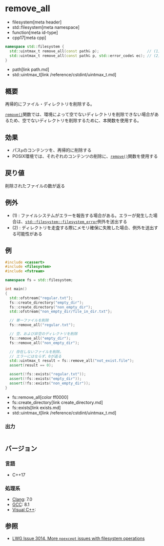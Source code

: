 # remove_all
* filesystem[meta header]
* std::filesystem[meta namespace]
* function[meta id-type]
* cpp17[meta cpp]

```cpp
namespace std::filesystem {
  std::uintmax_t remove_all(const path& p);                      // (1)
  std::uintmax_t remove_all(const path& p, std::error_code& ec); // (2)
}
```
* path[link path.md]
* std::uintmax_t[link /reference/cstdint/uintmax_t.md]

## 概要
再帰的にファイル・ディレクトリを削除する。

[`remove()`](remove.md)関数では、環境によって空でないディレクトリを削除できない場合があるため、空でないディレクトリを削除するために、本関数を使用する。


## 効果
- パス`p`のコンテンツを、再帰的に削除する
- POSIX環境では、それぞれのコンテンツの削除に、[`remove()`](https://web.archive.org/web/20230207183630/http://linuxjm.osdn.jp/html/LDP_man-pages/man3/remove.3.html)関数を使用する


## 戻り値
削除されたファイルの数が返る


## 例外
- (1) : ファイルシステムがエラーを報告する場合がある。エラーが発生した場合は、[`std::filesystem::filesystem_error`](filesystem_error.md)例外を送出する
- (2) : ディレクトリを走査する際にメモリ確保に失敗した場合、例外を送出する可能性がある


## 例
```cpp example
#include <cassert>
#include <filesystem>
#include <fstream>

namespace fs = std::filesystem;

int main()
{
  std::ofstream{"regular.txt"};
  fs::create_directory("empty_dir");
  fs::create_directory("non_empty_dir");
  std::ofstream{"non_empty_dir/file_in_dir.txt"};

  // 単一ファイルを削除
  fs::remove_all("regular.txt");

  // 空、および非空のディレクトリを削除
  fs::remove_all("empty_dir");
  fs::remove_all("non_empty_dir");

  // 存在しないファイルを削除。
  // エラーにはならず、0が返る
  std::uintmax_t result = fs::remove_all("not_exist.file");
  assert(result == 0);

  assert(!fs::exists("regular.txt"));
  assert(!fs::exists("empty_dir"));
  assert(!fs::exists("non_empty_dir"));
}
```
* fs::remove_all[color ff0000]
* fs::create_directory[link create_directory.md]
* fs::exists[link exists.md]
* std::uintmax_t[link /reference/cstdint/uintmax_t.md]

### 出力
```
```

## バージョン
### 言語
- C++17

### 処理系
- [Clang](/implementation.md#clang): 7.0
- [GCC](/implementation.md#gcc): 8.1
- [Visual C++](/implementation.md#visual_cpp):


## 参照
- [LWG Issue 3014. More `noexcept` issues with filesystem operations](https://wg21.cmeerw.net/lwg/issue3014)
